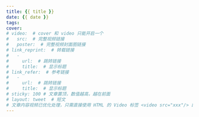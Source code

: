 ```yaml
---
title: {{ title }}
date: {{ date }}
tags:
cover:
# video:  # cover 和 video 只能开启一个
#   src:  # 完整视频链接
#   poster:  # 完整视频封面图链接
# link_reprint:  # 转载链接
#   -
#     url:  # 跳转链接
#     title:  # 显示标题
# link_refer:  # 参考链接
#   -
#     url:  # 跳转链接
#     title:  # 显示标题
# sticky: 100 # 文章置顶，数值越高，越在前面
# layout: tweet  # 短文
# 文章内容视频已优化处理，只需直接使用 HTML 的 Video 标签 <video src="xxx"/> 即可
---
```

